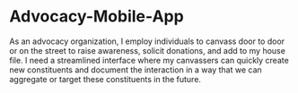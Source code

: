 # Advocacy-Mobile-App
As an advocacy organization, I employ individuals to canvass door to door or on the street to raise awareness, solicit donations, and add to my house file.  I need a streamlined interface where my canvassers can quickly create new constituents and document the interaction in a way that we can aggregate or target these constituents in the future.
 
